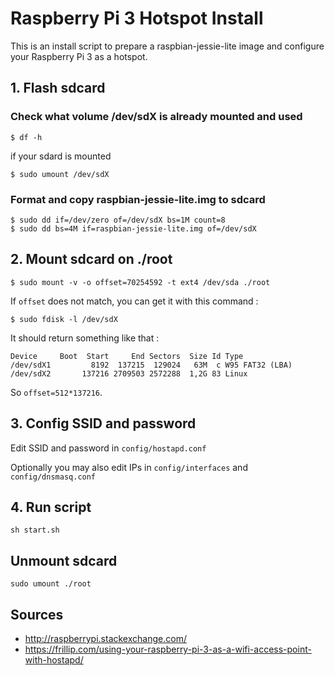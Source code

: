 # Raspberry Pi 3 Hotspot Install

This is an install script to prepare a raspbian-jessie-lite image and configure your Raspberry Pi 3 as a hotspot.

## 1. Flash sdcard

### Check what volume /dev/sdX is already mounted and used
    
    $ df -h
    
if your sdard is mounted 
    
    $ sudo umount /dev/sdX

### Format and copy raspbian-jessie-lite.img to sdcard

    $ sudo dd if=/dev/zero of=/dev/sdX bs=1M count=8
    $ sudo dd bs=4M if=raspbian-jessie-lite.img of=/dev/sdX 

## 2. Mount sdcard on ./root

    $ sudo mount -v -o offset=70254592 -t ext4 /dev/sda ./root

If `offset` does not match, you can get it with this command :
    
    $ sudo fdisk -l /dev/sdX    

It should return something like that : 

    Device     Boot  Start     End Sectors  Size Id Type
    /dev/sdX1         8192  137215  129024   63M  c W95 FAT32 (LBA)
    /dev/sdX2       137216 2709503 2572288  1,2G 83 Linux

So `offset=512*137216`.

## 3. Config SSID and password

Edit SSID and password in `config/hostapd.conf`

Optionally you may also edit IPs in `config/interfaces` and `config/dnsmasq.conf`

## 4. Run script

    sh start.sh

## Unmount sdcard

    sudo umount ./root

## Sources

- http://raspberrypi.stackexchange.com/
- https://frillip.com/using-your-raspberry-pi-3-as-a-wifi-access-point-with-hostapd/

